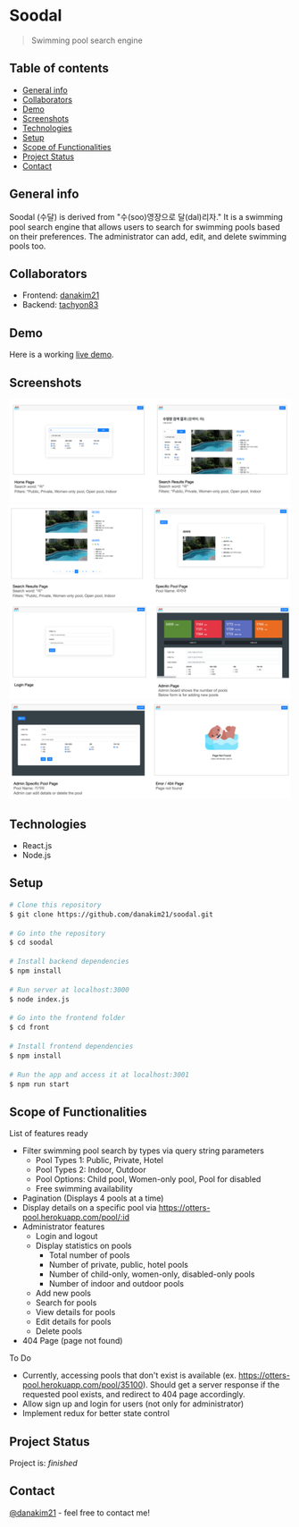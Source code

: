 # Soodal

> Swimming pool search engine

## Table of contents

- [General info](#general-info)
- [Collaborators](#collaborators)
- [Demo](#demo)
- [Screenshots](#screenshots)
- [Technologies](#technologies)
- [Setup](#setup)
- [Scope of Functionalities](#scope-of-functionalities)
- [Project Status](#project-status)
- [Contact](#contact)

## General info

Soodal (수달) is derived from "수(soo)영장으로 달(dal)리자." It is a swimming pool search engine that allows users to search for swimming pools based on their preferences. The administrator can add, edit, and delete swimming pools too.

## Collaborators

- Frontend: [danakim21](https://github.com/danakim21)
- Backend: [tachyon83](https://github.com/tachyon83/)

## Demo

Here is a working [live demo](https://otters-pool.herokuapp.com/).

## Screenshots

![Preview 1](./readme-img/preview-1.png)
![Preview 2](./readme-img/preview-2.png)
![Preview 3](./readme-img/preview-3.png)
![Preview 4](./readme-img/preview-4.png)

## Technologies

- React.js
- Node.js

## Setup

```sh
# Clone this repository
$ git clone https://github.com/danakim21/soodal.git

# Go into the repository
$ cd soodal

# Install backend dependencies
$ npm install

# Run server at localhost:3000
$ node index.js

# Go into the frontend folder
$ cd front

# Install frontend dependencies
$ npm install

# Run the app and access it at localhost:3001
$ npm run start
```

## Scope of Functionalities

List of features ready

- Filter swimming pool search by types via query string parameters
  - Pool Types 1: Public, Private, Hotel
  - Pool Types 2: Indoor, Outdoor
  - Pool Options: Child pool, Women-only pool, Pool for disabled
  - Free swimming availability
- Pagination (Displays 4 pools at a time)
- Display details on a specific pool via https://otters-pool.herokuapp.com/pool/:id
- Administrator features
  - Login and logout
  - Display statistics on pools
    - Total number of pools
    - Number of private, public, hotel pools
    - Number of child-only, women-only, disabled-only pools
    - Number of indoor and outdoor pools
  - Add new pools
  - Search for pools
  - View details for pools
  - Edit details for pools
  - Delete pools
- 404 Page (page not found)

To Do

- Currently, accessing pools that don't exist is available (ex. https://otters-pool.herokuapp.com/pool/35100). Should get a server response if the requested pool exists, and redirect to 404 page accordingly.
- Allow sign up and login for users (not only for administrator)
- Implement redux for better state control

## Project Status

Project is: _finished_

## Contact

[@danakim21](https://danakim21.github.io/) - feel free to contact me!
